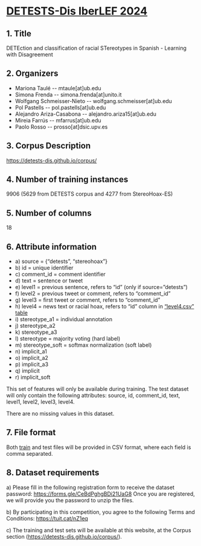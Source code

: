 # [DETESTS-Dis IberLEF 2024](https://detests-dis.github.io/corpus/)

## 1. Title

DETEction and classification of racial STereotypes in Spanish - Learning with Disagreement

## 2. Organizers

- Mariona Taulé -- mtaule[at]ub.edu
- Simona Frenda -- simona.frenda[at]unito.it
- Wolfgang Schmeisser-Nieto -- wolfgang.schmeisser[at]ub.edu
- Pol Pastells -- pol.pastells[at]ub.edu
- Alejandro Ariza-Casabona -- alejandro.ariza15[at]ub.edu
- Mireia Farrús -- mfarrus[at]ub.edu
- Paolo Rosso -- prosso[at]dsic.upv.es

## 3. Corpus Description

https://detests-dis.github.io/corpus/

## 4. Number of training instances

9906 (5629 from DETESTS corpus and 4277 from StereoHoax-ES)

## 5. Number of columns

18

## 6. Attribute information

- a) source = {“detests”, “stereohoax”}
- b) id = unique identifier
- c) comment_id = comment identifier
- d) text = sentence or tweet
- e) level1 = previous sentence, refers to “id” (only if source=”detests”)
- f) level2 = previous tweet or comment, refers to “comment_id”
- g) level3 = first tweet or comment, refers to “comment_id”
- h) level4 = news text or racial hoax, refers to “id” column in [“level4.csv” table](https://github.com/clic-ub/DETESTS-Dis/blob/main/level4_table.zip)
- i) stereotype_a1 = individual annotation
- j) stereotype_a2
- k) stereotype_a3
- l) stereotype = majority voting (hard label)
- m) stereotype_soft = softmax normalization (soft label)
- n) implicit_a1
- o) implicit_a2
- p) implicit_a3
- q) implicit
- r) implicit_soft

This set of features will only be available during training. The test dataset will only contain the
following attributes: source, id, comment_id, text, level1, level2, level3, level4.

There are no missing values in this dataset.

## 7. File format

Both [train](https://github.com/clic-ub/DETESTS-Dis/blob/main/training_data.zip) and test files will be provided in CSV format, where each field is comma separated.

## 8. Dataset requirements

a) Please fill in the following registration form to receive the dataset password:
https://forms.gle/CeBdPghgBDi21UaG8
  Once you are registered, we will provide you the password to unzip the files.

b) By participating in this competition, you agree to the following Terms and Conditions:
https://tuit.cat/nZ1eq

c) The training and test sets will be available at this website, at the Corpus section
(https://detests-dis.github.io/corpus/).
